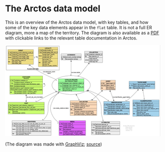 # The Arctos data model

This is an overview of the Arctos data model, with key tables, and how
some of the key data elements appear in the `flat` table. It is not a
full ER diagram, more a map of the territory. The diagram is also
available as a [PDF](img/data_model.pdf) with clickable links to the
relevant table documentation in Arctos.

![Arctos structure](img/data_model.jpg)

(The diagram was made with [GraphViz](https://www.graphviz.org/);
[source](img/data_model.dot))
